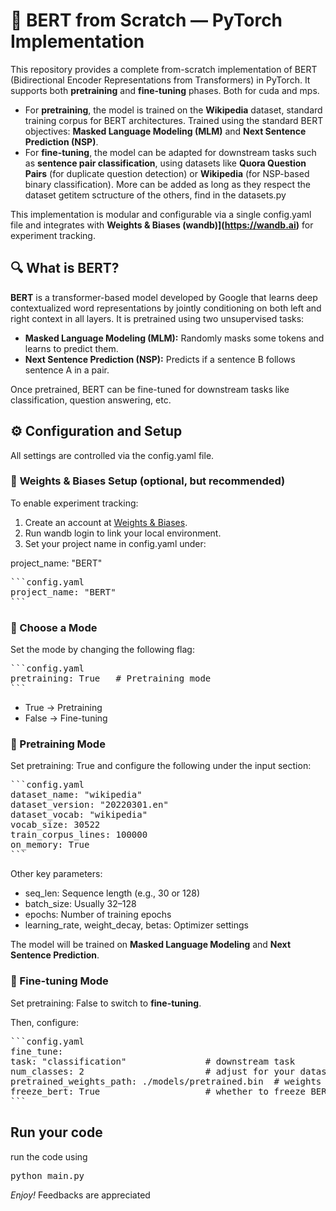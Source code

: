 # **🧠 BERT from Scratch — PyTorch Implementation**

This repository provides a complete from-scratch implementation of BERT (Bidirectional Encoder Representations from Transformers) in PyTorch. It supports both **pretraining** and **fine-tuning** phases. Both for cuda and mps.
- For **pretraining**, the model is trained on the **Wikipedia** dataset, standard training corpus for BERT architectures. Trained using the standard BERT objectives: **Masked Language Modeling (MLM)** and **Next Sentence Prediction (NSP)**.
- For **fine-tuning**, the model can be adapted for downstream tasks such as **sentence pair classification**, using datasets like **Quora Question Pairs** (for duplicate question detection) or **Wikipedia** (for NSP-based binary classification). More can be added as long as they respect the dataset getitem sctructure of the others, find in the datasets.py

This implementation is modular and configurable via a single config.yaml file and integrates with **Weights & Biases (wandb)](https://wandb.ai)** for experiment tracking.


## **🔍 What is BERT?**

**BERT** is a transformer-based model developed by Google that learns deep contextualized word representations by jointly conditioning on both left and right context in all layers. It is pretrained using two unsupervised tasks:
- **Masked Language Modeling (MLM):** Randomly masks some tokens and learns to predict them.
- **Next Sentence Prediction (NSP):** Predicts if a sentence B follows sentence A in a pair.

Once pretrained, BERT can be fine-tuned for downstream tasks like classification, question answering, etc.

## **⚙️ Configuration and Setup**

All settings are controlled via the config.yaml file.

### 🧪 **Weights & Biases Setup (optional, but recommended)**

To enable experiment tracking:

1. Create an account at [Weights & Biases](https://wandb.ai).
2. 	Run wandb login to link your local environment.
3. 	Set your project name in config.yaml under:

project_name: "BERT"

<pre>
```config.yaml
project_name: "BERT"
```
</pre>


### **📌 Choose a Mode**

Set the mode by changing the following flag:

<pre>
```config.yaml
pretraining: True   # Pretraining mode
```
</pre>
- True → Pretraining
- False → Fine-tuning


### **🧠 Pretraining Mode**

Set pretraining: True and configure the following under the input section:

<pre>
```config.yaml
dataset_name: "wikipedia"
dataset_version: "20220301.en"
dataset_vocab: "wikipedia"
vocab_size: 30522
train_corpus_lines: 100000
on_memory: True
```
</pre>

Other key parameters:
- seq_len: Sequence length (e.g., 30 or 128)
- batch_size: Usually 32–128
- epochs: Number of training epochs
- learning_rate, weight_decay, betas: Optimizer settings

The model will be trained on **Masked Language Modeling** and **Next Sentence Prediction**.

### **🏁 Fine-tuning Mode**

Set pretraining: False to switch to **fine-tuning**.

Then, configure:

<pre>
```config.yaml
fine_tune:
task: "classification"               # downstream task
num_classes: 2                       # adjust for your dataset
pretrained_weights_path: ./models/pretrained.bin  # weights from pretraining
freeze_bert: True                    # whether to freeze BERT during fine-tuning
```
</pre>

## Run your code

run the code using

<pre>
python main.py
</pre>

_Enjoy!_ Feedbacks are appreciated 




